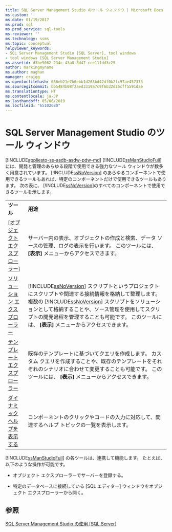 ```yaml
---
title: SQL Server Management Studio のツール ウィンドウ | Microsoft Docs
ms.custom: ''
ms.date: 01/19/2017
ms.prod: sql
ms.prod_service: sql-tools
ms.reviewer: ''
ms.technology: ssms
ms.topic: conceptual
helpviewer_keywords:
- SQL Server Management Studio [SQL Server], tool windows
- tool windows [SQL Server Management Studio]
ms.assetid: d3be5062-234c-43a8-8d47-cce111dd3c25
author: markingmyname
ms.author: maghan
manager: craigg
ms.openlocfilehash: 656eb21e7b6ebb1d263bd42df0b2fc97ae457373
ms.sourcegitcommit: bb5484b08f2aed3319a7c9f6b32d26cff5591dae
ms.translationtype: HT
ms.contentlocale: ja-JP
ms.lasthandoff: 05/06/2019
ms.locfileid: "65102680"
---
```

# <a name="tool-windows-in-sql-server-management-studio"></a>SQL Server Management Studio のツール ウィンドウ
[!INCLUDE[appliesto-ss-asdb-asdw-pdw-md](../includes/appliesto-ss-asdb-asdw-pdw-md.md)]
[!INCLUDE[ssManStudioFull](../includes/ssmanstudiofull-md.md)] には、開発と管理のあらゆる段階で使用できる強力なツール ウィンドウが数多く用意されています。 [!INCLUDE[ssNoVersion](../includes/ssnoversion-md.md)] のあらゆるコンポーネントで使用できるツールもあれば、特定のコンポーネントだけで使用できるツールもあります。 次の表に、 [!INCLUDE[ssNoVersion](../includes/ssnoversion-md.md)]のすべてのコンポーネントで使用できるツールを示します。  
  
|||  
|-|-|  
|**ツール**|**用途**|  
|[[オブジェクト エクスプローラー]](../ssms/object/object-explorer.md)|サーバー内の表示、オブジェクトの作成と検索、データ ソースの管理、ログの表示を行います。 このツールには、 **[表示]** メニューからアクセスできます。|  
|[ソリューション エクスプローラー](../ssms/solution/solution-explorer.md)|[!INCLUDE[ssNoVersion](../includes/ssnoversion-md.md)] スクリプトというプロジェクトにスクリプトや関連する接続情報を格納して整理します。 複数の [!INCLUDE[ssNoVersion](../includes/ssnoversion-md.md)] スクリプトをソリューションとして格納することや、ソース管理を使用してスクリプトの開発過程を管理することも可能です。 このツールには、 **[表示]** メニューからアクセスできます。|  
|[テンプレート エクスプローラー](../ssms/template/template-explorer.md)|既存のテンプレートに基づいてクエリを作成します。 カスタム クエリを作成することや、既存のテンプレートをそれぞれのシナリオに合わせて変更することも可能です。 このツールには、 **[表示]** メニューからアクセスできます。|  
|[ダイナミック ヘルプを表示する](../ssms/user-assistance-in-sql-server-management-studio.md)|コンポーネントのクリックやコードの入力に対応して、関連するヘルプ トピックの一覧を表示します。|  
  
[!INCLUDE[ssManStudioFull](../includes/ssmanstudiofull-md.md)] の各ツールは、連携して機能します。 たとえば、以下のような操作が可能です。  
  
-   オブジェクト エクスプローラーでサーバーを登録する。  
  
-   特定のデータベースに接続している [SQL エディター] ウィンドウをオブジェクト エクスプローラーから開く。  
  
## <a name="see-also"></a>参照  
[SQL Server Management Studio の使用 [SQL Server]](../ssms/use-sql-server-management-studio.md)  
  

